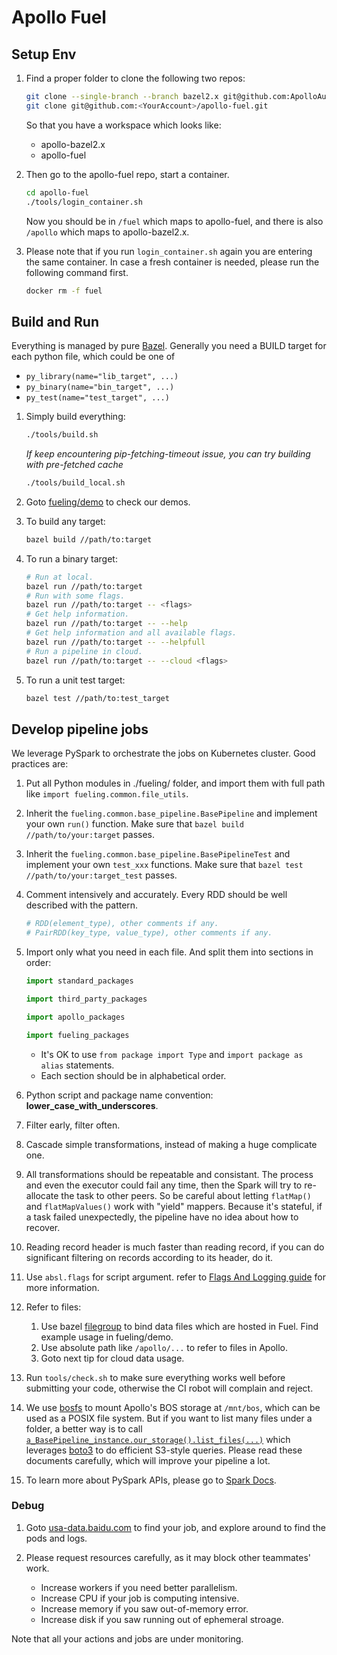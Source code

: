 # Apollo Fuel

## Setup Env

1. Find a proper folder to clone the following two repos:

   ```bash
   git clone --single-branch --branch bazel2.x git@github.com:ApolloAuto/apollo.git apollo-bazel2.x
   git clone git@github.com:<YourAccount>/apollo-fuel.git
   ```

   So that you have a workspace which looks like:

   - apollo-bazel2.x
   - apollo-fuel

1. Then go to the apollo-fuel repo, start a container.

   ```bash
   cd apollo-fuel
   ./tools/login_container.sh
   ```

   Now you should be in `/fuel` which maps to apollo-fuel, and there is also `/apollo` which maps to
   apollo-bazel2.x.

1. Please note that if you run `login_container.sh` again you are entering the same container. In
   case a fresh container is needed, please run the following command first.

   ```bash
   docker rm -f fuel
   ```

## Build and Run

Everything is managed by pure [Bazel](https://docs.bazel.build/versions/master/be/python.html).
Generally you need a BUILD target for each python file, which could be one of

* `py_library(name="lib_target", ...)`
* `py_binary(name="bin_target", ...)`
* `py_test(name="test_target", ...)`

1. Simply build everything:

   ```bash
   ./tools/build.sh
   ```

   *If keep encountering pip-fetching-timeout issue, you can try building with pre-fetched cache*

   ```bash
   ./tools/build_local.sh
   ```

1. Goto [fueling/demo](https://github.com/ApolloAuto/apollo-fuel/tree/master/fueling/demo)
   to check our demos.

1. To build any target:

   ```bash
   bazel build //path/to:target
   ```

1. To run a binary target:

   ```bash
   # Run at local.
   bazel run //path/to:target
   # Run with some flags.
   bazel run //path/to:target -- <flags>
   # Get help information.
   bazel run //path/to:target -- --help
   # Get help information and all available flags.
   bazel run //path/to:target -- --helpfull
   # Run a pipeline in cloud.
   bazel run //path/to:target -- --cloud <flags>
   ```

1. To run a unit test target:

   ```bash
   bazel test //path/to:test_target
   ```

## Develop pipeline jobs

We leverage PySpark to orchestrate the jobs on Kubernetes cluster. Good practices are:

1. Put all Python modules in ./fueling/ folder, and import them with full path like
   `import fueling.common.file_utils`.
1. Inherit the `fueling.common.base_pipeline.BasePipeline` and implement your own `run()` function.
   Make sure that `bazel build //path/to/your:target` passes.
1. Inherit the `fueling.common.base_pipeline.BasePipelineTest` and implement your own `test_xxx`
   functions. Make sure that `bazel test //path/to/your:target_test` passes.
1. Comment intensively and accurately. Every RDD should be well described with the pattern.

   ```python
   # RDD(element_type), other comments if any.
   # PairRDD(key_type, value_type), other comments if any.
   ```

1. Import only what you need in each file. And split them into sections in order:

   ```python
   import standard_packages

   import third_party_packages

   import apollo_packages

   import fueling_packages
   ```

   * It's OK to use `from package import Type` and `import package as alias` statements.
   * Each section should be in alphabetical order.

1. Python script and package name convention: **lower_case_with_underscores**.
1. Filter early, filter often.
1. Cascade simple transformations, instead of making a huge complicate one.
1. All transformations should be repeatable and consistant. The process and even the executor could
   fail any time, then the Spark will try to re-allocate the task to other peers. So be careful
   about letting `flatMap()` and `flatMapValues()` work with "yield" mappers. Because it's stateful,
   if a task failed unexpectedly, the pipeline have no idea about how to recover.
1. Reading record header is much faster than reading record, if you can do significant filtering on
   records according to its header, do it.
1. Use `absl.flags` for script argument. refer to
   [Flags And Logging guide](docs/flags-and-logging-guide.md) for more information.
1. Refer to files:

   1) Use bazel [filegroup](https://docs.bazel.build/versions/master/be/general.html#filegroup) to
      bind data files which are hosted in Fuel. Find example usage in fueling/demo.
   1) Use absolute path like `/apollo/...` to refer to files in Apollo.
   1) Goto next tip for cloud data usage.

1. Run `tools/check.sh` to make sure everything works well before submitting your code, otherwise
   the CI robot will complain and reject.
1. We use [bosfs](https://cloud.baidu.com/doc/BOS/s/Ajwvyqhya) to mount Apollo's BOS storage at
   `/mnt/bos`, which can be used as a POSIX file system. But if you want to list many files under a
   folder, a better way is to call
   [`a_BasePipeline_instance.our_storage().list_files(...)`](fueling/common/bos_client.py#L74) which
   leverages [boto3](https://cloud.baidu.com/doc/BOS/s/ojwvyq973#aws-sdk-for-python) to do efficient
   S3-style queries. Please read these documents carefully, which will improve your pipeline a lot.
1. To learn more about PySpark APIs, please go to
   [Spark Docs](https://spark.apache.org/docs/latest/api/python/pyspark.html).

### Debug

1. Goto [usa-data.baidu.com](http://usa-data.baidu.com:8001/api/v1/namespaces/default/services/http:warehouse-service:8000/proxy/jobs)
   to find your job, and explore around to find the pods and logs.

1. Please request resources carefully, as it may block other teammates' work.

   * Increase workers if you need better parallelism.
   * Increase CPU if your job is computing intensive.
   * Increase memory if you saw out-of-memory error.
   * Increase disk if you saw running out of ephemeral stroage.

Note that all your actions and jobs are under monitoring.
